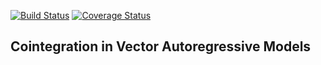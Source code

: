 [![Build Status](https://travis-ci.org/andreasnoack/Civecm.jl.svg?branch=master)](https://travis-ci.org/andreasnoack/Civecm.jl)
[![Coverage Status](https://coveralls.io/repos/github/andreasnoack/Civecm.jl/badge.svg?branch=master&bust=1)](https://coveralls.io/github/andreasnoack/Civecm.jl?branch=master)

## Cointegration in Vector Autoregressive Models